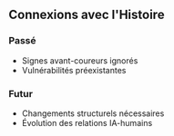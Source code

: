 ## Connexions avec l'Histoire
### Passé
- Signes avant-coureurs ignorés
- Vulnérabilités préexistantes

### Futur
- Changements structurels nécessaires
- Évolution des relations IA-humains
